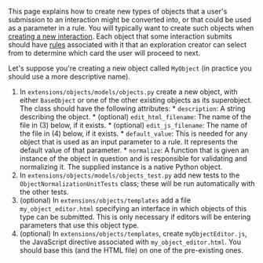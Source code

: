 This page explains how to create new types of objects that a user's submission to an interaction might be converted into, or that could be used as a parameter in a rule. You will typically want to create such objects when [creating a new interaction](Creating-Interactions). Each object that some interaction submits should have [rules](Creating-Rules) associated with it that an exploration creator can select from to determine which card the user will proceed to next.

Let's suppose you're creating a new object called `MyObject` (in practice you should use a more descriptive name).
  1. In `extensions/objects/models/objects.py` create a new object, with either `BaseObject` or one of the other existing objects as its superobject. The class should have the following attributes:
    * `description`: A string describing the object.
    * (optional) `edit_html_filename`: The name of the file in (3) below, if it exists.
    * (optional) `edit_js_filename`: The name of the file in (4) below, if it exists.
    * `default_value`: This is needed for any object that is used as an input parameter to a rule. It represents the default value of that parameter.
    * `normalize`: A function that is given an instance of the object in question and is responsible for validating and normalizing it. The supplied instance is a native Python object.
  1. In `extensions/objects/models/objects_test.py` add new tests to the `ObjectNormalizationUnitTests` class; these will be run automatically with the other tests.
  1. (optional) In `extensions/objects/templates` add a file `my_object_editor.html` specifying an interface in which objects of this type can be submitted. This is only necessary if editors will be entering parameters that use this object type.
  1. (optional) In `extensions/objects/templates`, create `myObjectEditor.js`, the JavaScript directive associated with `my_object_editor.html`. You should base this (and the HTML file) on one of the pre-existing ones.
